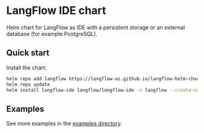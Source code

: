 # LangFlow IDE chart

Helm chart for LangFlow as IDE with a persistent storage or an external database (for example PostgreSQL).

## Quick start

Install the chart:

```bash
helm repo add langflow https://langflow-ai.github.io/langflow-helm-charts
helm repo update
helm install langflow-ide langflow/langflow-ide -n langflow --create-namespace
```

## Examples
See more examples in the [examples directory](https://github.com/langflow-ai/langflow-helm-charts/tree/main/examples/langflow-ide).
